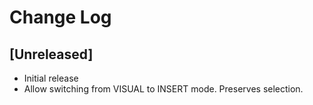# Change Log

## [Unreleased]

- Initial release
- Allow switching from VISUAL to INSERT mode. Preserves selection.
